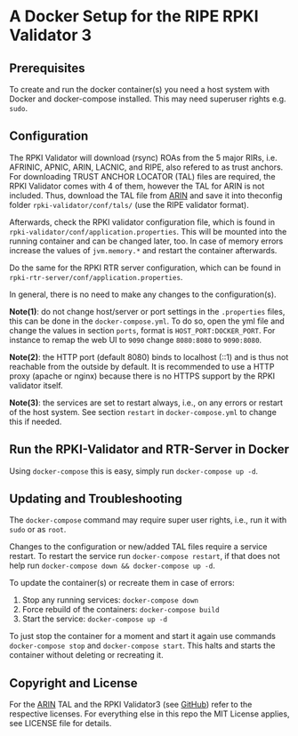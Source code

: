 # A Docker Setup for the RIPE RPKI Validator 3

## Prerequisites

To create and run the docker container(s) you need a host system with
Docker and docker-compose installed. This may need superuser rights
e.g. `sudo`.

## Configuration

The RPKI Validator will download (rsync) ROAs from the 5 major RIRs, i.e.
AFRINIC, APNIC, ARIN, LACNIC, and RIPE, also refered to as trust anchors.
For downloading TRUST ANCHOR LOCATOR (TAL) files are required, the RPKI
Validator comes with 4 of them, however the TAL for ARIN is not included.
Thus, download the TAL file from [ARIN] and save it into theconfig folder 
`rpki-validator/conf/tals/` (use the RIPE validator format).

Afterwards, check the RPKI validator configuration file, which is found in
`rpki-validator/conf/application.properties`. This will be mounted into the 
running container and can be changed later, too. In case of memory errors 
increase the values of `jvm.memory.*` and restart the container afterwards.

Do the same for the RPKI RTR server configuration, which can be found in 
`rpki-rtr-server/conf/application.properties`.

In general, there is no need to make any changes to the configuration(s).

**Note(1)**: do not change host/server or port settings in the `.properties`
files, this can be done in the `docker-compose.yml`. To do so, open the yml
file and change the values in section `ports`, format is `HOST_PORT:DOCKER_PORT`.
For instance to remap the web UI to `9090` change `8080:8080` to `9090:8080`.

**Note(2)**: the HTTP port (default 8080) binds to localhost (::1) and is
thus not reachable from the outside by default. It is recommended to use
a HTTP proxy (apache or nginx) because there is no HTTPS support by the
RPKI validator itself.

**Note(3)**: the services are set to restart always, i.e., on any errors or
restart of the host system.  See section `restart` in `docker-compose.yml` 
to change this if needed.

## Run the RPKI-Validator and RTR-Server in Docker

Using `docker-compose` this is easy, simply run `docker-compose up -d`.

## Updating and Troubleshooting

The `docker-compose` command may require super user rights, i.e., run it 
with `sudo` or as `root`.

Changes to the configuration or new/added TAL files require a service restart.
To restart the service run `docker-compose restart`, if that does not help
run `docker-compose down && docker-compose up -d`.

To update the container(s) or recreate them in case of errors:
1. Stop any running services: `docker-compose down`
2. Force rebuild of the containers: `docker-compose build`
3. Start the service: `docker-compose up -d`

To just stop the container for a moment and start it again use commands
`docker-compose stop` and `docker-compose start`. This halts and
starts the container without deleting or recreating it.

## Copyright and License

For the [ARIN] TAL and the RPKI Validator3 (see [GitHub]) refer to the respective licenses.
For everything else in this repo the MIT License applies, see LICENSE file for details.

[ARIN]: https://www.arin.net/resources/rpki/tal.html
[RIPE]: https://www.ripe.net
[GitHub]: https://github.com/RIPE-NCC/rpki-validator-3
